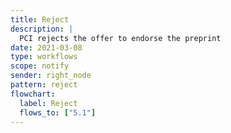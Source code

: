 ```yaml
---
title: Reject
description: |
  PCI rejects the offer to endorse the preprint
date: 2021-03-08
type: workflows
scope: notify
sender: right_node
pattern: reject
flowchart:
  label: Reject
  flows_to: ["5.1"]
---
```


